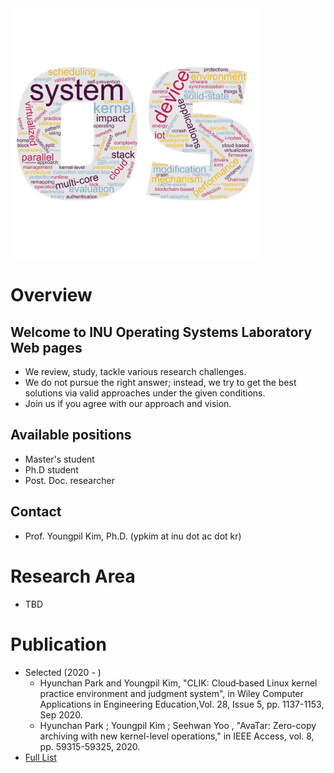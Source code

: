 <img src="oslab_wordcloud.jpg" alt="OSLab" width="400"/>

# Overview
## Welcome to INU Operating Systems Laboratory Web pages

- We review, study, tackle various research challenges.
- We do not pursue the right answer; instead, we try to get the best solutions via valid approaches under the given conditions.
- Join us if you agree with our approach and vision.

## Available positions

- Master's student
- Ph.D student
- Post. Doc. researcher

## Contact

- Prof. Youngpil Kim, Ph.D. (ypkim at inu dot ac dot kr)

# Research Area

- TBD

# Publication

- Selected (2020 - )
  - Hyunchan Park and Youngpil Kim, "CLIK: Cloud‐based Linux kernel practice environment and judgment system", in Wiley Computer Applications in Engineering Education,Vol. 28, Issue 5, pp. 1137-1153, Sep 2020.
  - Hyunchan Park ; Youngpil Kim ; Seehwan Yoo , "AvaTar: Zero-copy archiving with new kernel-level operations," in IEEE Access, vol. 8, pp. 59315-59325, 2020.   
- [Full List](https://scholar.google.co.kr/citations?user=mLzIIj0AAAAJ&hl=ko)
